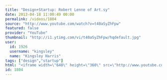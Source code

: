 ```yaml
---
title: "Design+Startup: Robert Lenne of Art.sy"
date: 2013-04-18 11:00:49 00:00
permalink: /videos/1804
source: "http://www.youtube.com/watch?v=t40aSyZhFpw"
featured: false
provider: "YouTube"
thumbnail: "http://i1.ytimg.com/vi/t40aSyZhFpw/hqdefault.jpg"
user:
  id: 1926
  username: "kingsley"
  name: "Kingsley Harris"
tags: ["design","startup"]
html: "<iframe width=\"640\" height=\"360\" src=\"http://www.youtube.com/embed/t40aSyZhFpw?wmode=transparent&feature=oembed\" frameborder=\"0\" allowfullscreen></iframe>"
id: 1804
---
```


